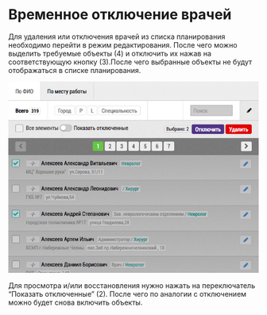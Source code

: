 # Временное отключение врачей



Для удаления или отключения врачей из списка планирования необходимо перейти в режим редактирования. После чего можно выделить требуемые объекты (4) и отключить их нажав на соответствующую кнопку (3).После чего выбранные объекты не будут отображаться в списке планирования.

![planning-doctors](../images/rep-persons-list-edit.png)

Для просмотра и/или восстановления нужно нажать на переключатель “Показать отключенные” (2). После чего по аналогии с отключением можно будет снова включить объекты.